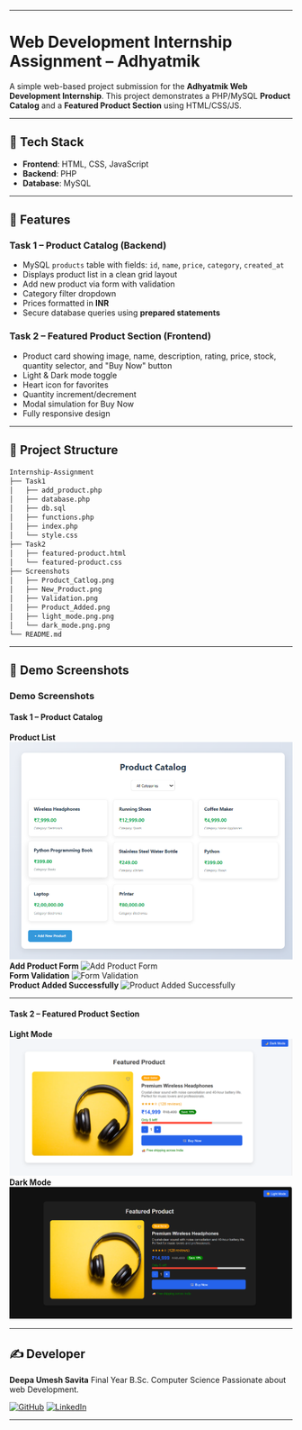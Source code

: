
---

# Web Development Internship Assignment – Adhyatmik

A simple web-based project submission for the **Adhyatmik Web Development Internship**. This project demonstrates a PHP/MySQL **Product Catalog** and a **Featured Product Section** using HTML/CSS/JS.

---

## 🔧 Tech Stack

* **Frontend**: HTML, CSS, JavaScript
* **Backend**: PHP
* **Database**: MySQL

---

## 🚀 Features

### **Task 1 – Product Catalog (Backend)**

* MySQL `products` table with fields: `id`, `name`, `price`, `category`, `created_at`
* Displays product list in a clean grid layout
* Add new product via form with validation
* Category filter dropdown
* Prices formatted in **INR**
* Secure database queries using **prepared statements**

### **Task 2 – Featured Product Section (Frontend)**

* Product card showing image, name, description, rating, price, stock, quantity selector, and "Buy Now" button
* Light & Dark mode toggle
* Heart icon for favorites
* Quantity increment/decrement
* Modal simulation for Buy Now
* Fully responsive design

---

## 📂 Project Structure

```
Internship-Assignment
├── Task1
│   ├── add_product.php
│   ├── database.php
│   ├── db.sql
│   ├── functions.php
│   ├── index.php
│   └── style.css
├── Task2
│   ├── featured-product.html
│   └── featured-product.css
├── Screenshots
│   ├── Product_Catlog.png
│   ├── New_Product.png
│   ├── Validation.png
│   ├── Product_Added.png
│   ├── light_mode.png.png
│   └── dark_mode.png.png
└── README.md
```

---

## 📸 Demo Screenshots
### Demo Screenshots

#### Task 1 – Product Catalog
**Product List** ![Product Catalog](Screenshots/Product_Catalog.png)  
**Add Product Form** ![Add Product Form](Screenshots/Add_Product_Form.png)  
**Form Validation** ![Form Validation](Screenshots/Form_Validation.png)  
**Product Added Successfully** ![Product Added Successfully](Screenshots/Product_Added_Successfully.png)  

---

#### Task 2 – Featured Product Section
**Light Mode** ![Featured Product Light Mode](Screenshots/light_mode.png)  
**Dark Mode** ![Featured Product Dark Mode](Screenshots/dark_mode.png)

---

## ✍️ Developer

**Deepa Umesh Savita**
Final Year B.Sc. Computer Science
Passionate about web Development.

[![GitHub](https://img.shields.io/badge/GitHub-Visit-blue?logo=github\&style=flat-square)](https://github.com/deepasavita)
[![LinkedIn](https://img.shields.io/badge/LinkedIn-Connect-blue?logo=linkedin\&style=flat-square)](https://www.linkedin.com/in/deepa-savita)

---
